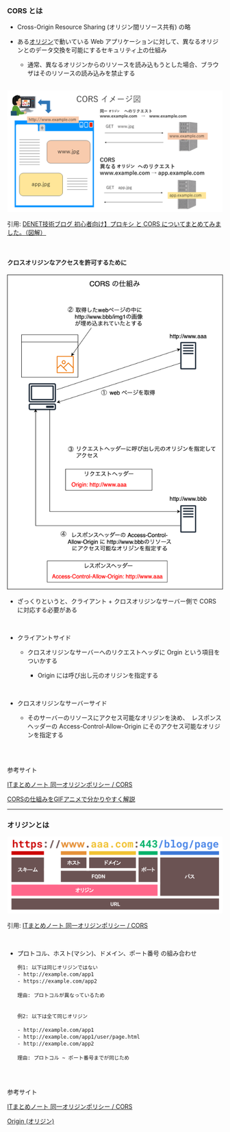 ### CORS とは

- Cross-Origin Resource Sharing  (オリジン間リソース共有) の略

- ある[オリジン](#オリジンとは)で動いている Web アプリケーションに対して、異なるオリジンとのデータ交換を可能にするセキュリティ上の仕組み

    - 通常、異なるオリジンからのリソースを読み込もうとした場合、ブラウザはそのリソースの読み込みを禁止する

<br>

<img src="./img/CORS_1.png" />

引用: [DENET技術ブログ 初心者向け】プロキシ と CORS についてまとめてみました。（図解）](https://blog.denet.co.jp/proxy-reverseproxy-cors/)

<br>

#### クロスオリジンなアクセスを許可するために

<img src="./img/CORS_2.png" />

<br>

- ざっくりというと、クライアント + クロスオリジンなサーバー側で CORS に対応する必要がある

<br>

- クライアントサイド

    - クロスオリジンなサーバーへのリクエストヘッダに Orgin という項目をついかする

        - Origin には呼び出し元のオリジンを指定する

<br>

- クロスオリジンなサーバーサイド

    - そのサーバーのリソースにアクセス可能なオリジンを決め、　レスポンスヘッダーの Access-Control-Allow-Origin にそのアクセス可能なオリジンを指定する

<br>
<br>

参考サイト

[ITまとめノート 同一オリジンポリシー / CORS](https://shukapin.com/infographicIT/origin-policy)

[CORSの仕組みをGIFアニメで分かりやすく解説](https://coliss.com/articles/build-websites/operation/work/cs-visualized-cors.html)

---

### オリジンとは

<img src="./img/Origin_1.svg" />

引用: [ITまとめノート 同一オリジンポリシー / CORS](https://shukapin.com/infographicIT/origin-policy)

<br>

- プロトコル、ホスト(マシン)、ドメイン、ポート番号 の組み合わせ

    ```
    例1: 以下は同じオリジンではない
    - http://example.com/app1
    - https://example.com/app2

    理由: プロトコルが異なっているため

    
    例2: 以下は全て同じオリジン

    - http://example.com/app1
    - http://example.com/app1/user/page.html
    - http://example.com/app2

    理由: プロトコル ~ ポート番号までが同じため
    ```

<br>
<br>

参考サイト

[ITまとめノート 同一オリジンポリシー / CORS](https://shukapin.com/infographicIT/origin-policy)

[Origin (オリジン)](https://developer.mozilla.org/ja/docs/Glossary/Origin)